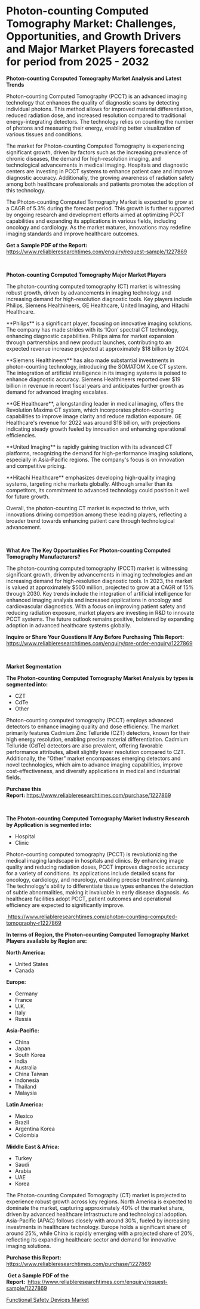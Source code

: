 <p><h1>Photon-counting Computed Tomography Market: Challenges, Opportunities, and Growth Drivers and Major Market Players forecasted for period from 2025 - 2032</h1></p><p><strong>Photon-counting Computed Tomography Market Analysis and Latest Trends</strong></p>
<p><p>Photon-counting Computed Tomography (PCCT) is an advanced imaging technology that enhances the quality of diagnostic scans by detecting individual photons. This method allows for improved material differentiation, reduced radiation dose, and increased resolution compared to traditional energy-integrating detectors. The technology relies on counting the number of photons and measuring their energy, enabling better visualization of various tissues and conditions.</p><p>The market for Photon-counting Computed Tomography is experiencing significant growth, driven by factors such as the increasing prevalence of chronic diseases, the demand for high-resolution imaging, and technological advancements in medical imaging. Hospitals and diagnostic centers are investing in PCCT systems to enhance patient care and improve diagnostic accuracy. Additionally, the growing awareness of radiation safety among both healthcare professionals and patients promotes the adoption of this technology.</p><p>The Photon-counting Computed Tomography Market is expected to grow at a CAGR of 5.3% during the forecast period. This growth is further supported by ongoing research and development efforts aimed at optimizing PCCT capabilities and expanding its applications in various fields, including oncology and cardiology. As the market matures, innovations may redefine imaging standards and improve healthcare outcomes.</p></p>
<p><strong>Get a Sample PDF of the Report:&nbsp;</strong> <a href="https://www.reliableresearchtimes.com/enquiry/request-sample/1227869?utm_campaign=3386&utm_medium=2&utm_source=Github&utm_content=ia&utm_term=26032025&utm_id=photon-counting-computed-tomography">https://www.reliableresearchtimes.com/enquiry/request-sample/1227869</a></p>
<p>&nbsp;</p>
<p><strong>Photon-counting Computed Tomography Major Market Players</strong></p>
<p><p>The photon-counting computed tomography (CT) market is witnessing robust growth, driven by advancements in imaging technology and increasing demand for high-resolution diagnostic tools. Key players include Philips, Siemens Healthineers, GE Healthcare, United Imaging, and Hitachi Healthcare.</p><p>**Philips** is a significant player, focusing on innovative imaging solutions. The company has made strides with its ‘IQon’ spectral CT technology, enhancing diagnostic capabilities. Philips aims for market expansion through partnerships and new product launches, contributing to an expected revenue increase projected at approximately $18 billion by 2024.</p><p>**Siemens Healthineers** has also made substantial investments in photon-counting technology, introducing the SOMATOM X.ce CT system. The integration of artificial intelligence in its imaging systems is poised to enhance diagnostic accuracy. Siemens Healthineers reported over $19 billion in revenue in recent fiscal years and anticipates further growth as demand for advanced imaging escalates.</p><p>**GE Healthcare**, a longstanding leader in medical imaging, offers the Revolution Maxima CT system, which incorporates photon-counting capabilities to improve image clarity and reduce radiation exposure. GE Healthcare's revenue for 2022 was around $18 billion, with projections indicating steady growth fueled by innovation and enhancing operational efficiencies.</p><p>**United Imaging** is rapidly gaining traction with its advanced CT platforms, recognizing the demand for high-performance imaging solutions, especially in Asia-Pacific regions. The company's focus is on innovation and competitive pricing.</p><p>**Hitachi Healthcare** emphasizes developing high-quality imaging systems, targeting niche markets globally. Although smaller than its competitors, its commitment to advanced technology could position it well for future growth.</p><p>Overall, the photon-counting CT market is expected to thrive, with innovations driving competition among these leading players, reflecting a broader trend towards enhancing patient care through technological advancement.</p></p>
<p>&nbsp;</p>
<p><strong>What Are The Key Opportunities For Photon-counting Computed Tomography Manufacturers?</strong></p>
<p><p>The photon-counting computed tomography (PCCT) market is witnessing significant growth, driven by advancements in imaging technologies and an increasing demand for high-resolution diagnostic tools. In 2023, the market is valued at approximately $500 million, projected to grow at a CAGR of 15% through 2030. Key trends include the integration of artificial intelligence for enhanced imaging analysis and increased applications in oncology and cardiovascular diagnostics. With a focus on improving patient safety and reducing radiation exposure, market players are investing in R&D to innovate PCCT systems. The future outlook remains positive, bolstered by expanding adoption in advanced healthcare systems globally.</p></p>
<p><strong>Inquire or Share Your Questions If Any Before Purchasing This Report:</strong> <a href="https://www.reliableresearchtimes.com/enquiry/pre-order-enquiry/1227869?utm_campaign=3386&utm_medium=2&utm_source=Github&utm_content=ia&utm_term=26032025&utm_id=photon-counting-computed-tomography">https://www.reliableresearchtimes.com/enquiry/pre-order-enquiry/1227869</a></p>
<p>&nbsp;</p>
<p><strong>Market Segmentation</strong></p>
<p><strong>The Photon-counting Computed Tomography Market Analysis by types is segmented into:</strong></p>
<p><ul><li>CZT</li><li>CdTe</li><li>Other</li></ul></p>
<p><p>Photon-counting computed tomography (PCCT) employs advanced detectors to enhance imaging quality and dose efficiency. The market primarily features Cadmium Zinc Telluride (CZT) detectors, known for their high energy resolution, enabling precise material differentiation. Cadmium Telluride (CdTe) detectors are also prevalent, offering favorable performance attributes, albeit slightly lower resolution compared to CZT. Additionally, the "Other" market encompasses emerging detectors and novel technologies, which aim to advance imaging capabilities, improve cost-effectiveness, and diversify applications in medical and industrial fields.</p></p>
<p><strong>Purchase this Report:&nbsp;</strong><a href="https://www.reliableresearchtimes.com/purchase/1227869?utm_campaign=3386&utm_medium=2&utm_source=Github&utm_content=ia&utm_term=26032025&utm_id=photon-counting-computed-tomography">https://www.reliableresearchtimes.com/purchase/1227869</a></p>
<p>&nbsp;</p>
<p><strong>The Photon-counting Computed Tomography Market Industry Research by Application is segmented into:</strong></p>
<p><ul><li>Hospital</li><li>Clinic</li></ul></p>
<p><p>Photon-counting computed tomography (PCCT) is revolutionizing the medical imaging landscape in hospitals and clinics. By enhancing image quality and reducing radiation doses, PCCT improves diagnostic accuracy for a variety of conditions. Its applications include detailed scans for oncology, cardiology, and neurology, enabling precise treatment planning. The technology's ability to differentiate tissue types enhances the detection of subtle abnormalities, making it invaluable in early disease diagnosis. As healthcare facilities adopt PCCT, patient outcomes and operational efficiency are expected to significantly improve.</p></p>
<p><a href="https://www.reliableresearchtimes.com/photon-counting-computed-tomography-r1227869?utm_campaign=3386&utm_medium=2&utm_source=Github&utm_content=ia&utm_term=26032025&utm_id=photon-counting-computed-tomography">&nbsp;https://www.reliableresearchtimes.com/photon-counting-computed-tomography-r1227869</a></p>
<p><strong>In terms of Region, the Photon-counting Computed Tomography Market Players available by Region are:</strong></p>
<p>
    <p> <strong> North America: </strong>
        <ul>
            <li>United States</li>
            <li>Canada</li>
        </ul>
        </p> 
    <p> <strong> Europe: </strong>
        <ul>
            <li>Germany</li>
            <li>France</li>
            <li>U.K.</li>
            <li>Italy</li>
            <li>Russia</li>
        </ul>
        </p> 
    <p> <strong> Asia-Pacific: </strong>
        <ul>
            <li>China</li>
            <li>Japan</li>
            <li>South Korea</li>
            <li>India</li>
            <li>Australia</li>
            <li>China Taiwan</li>
            <li>Indonesia</li>
            <li>Thailand</li>
            <li>Malaysia</li>
        </ul>
        </p> 
    <p> <strong> Latin America: </strong>
        <ul>
            <li>Mexico</li>
            <li>Brazil</li>
            <li>Argentina Korea</li>
            <li>Colombia</li>
        </ul>
        </p> 
    <p> <strong> Middle East & Africa: </strong>
        <ul>
            <li>Turkey</li>
            <li>Saudi</li>
            <li>Arabia</li>
            <li>UAE</li>
            <li>Korea</li>
        </ul>
    </p>
    </p>
<p><p>The Photon-counting Computed Tomography (CT) market is projected to experience robust growth across key regions. North America is expected to dominate the market, capturing approximately 40% of the market share, driven by advanced healthcare infrastructure and technological adoption. Asia-Pacific (APAC) follows closely with around 30%, fueled by increasing investments in healthcare technology. Europe holds a significant share of around 25%, while China is rapidly emerging with a projected share of 20%, reflecting its expanding healthcare sector and demand for innovative imaging solutions.</p></p>
<p><strong>Purchase this Report: </strong><a href="https://www.reliableresearchtimes.com/purchase/1227869?utm_campaign=3386&utm_medium=2&utm_source=Github&utm_content=ia&utm_term=26032025&utm_id=photon-counting-computed-tomography">https://www.reliableresearchtimes.com/purchase/1227869</a></p>
<p>&nbsp;<strong>Get a Sample PDF of the Report:&nbsp;&nbsp;</strong><a href="https://www.reliableresearchtimes.com/enquiry/request-sample/1227869?utm_campaign=3386&utm_medium=2&utm_source=Github&utm_content=ia&utm_term=26032025&utm_id=photon-counting-computed-tomography">https://www.reliableresearchtimes.com/enquiry/request-sample/1227869</a></p>
<p><strong></strong></p>
<p><p><a href="https://github.com/mudgeadamsvx/Market-Research-Report-List-1/blob/main/functional-safety-devices-market.md?utm_campaign=3386&utm_medium=2&utm_source=Github&utm_content=ia&utm_term=26032025&utm_id=photon-counting-computed-tomography">Functional Safety Devices Market</a></p></p>